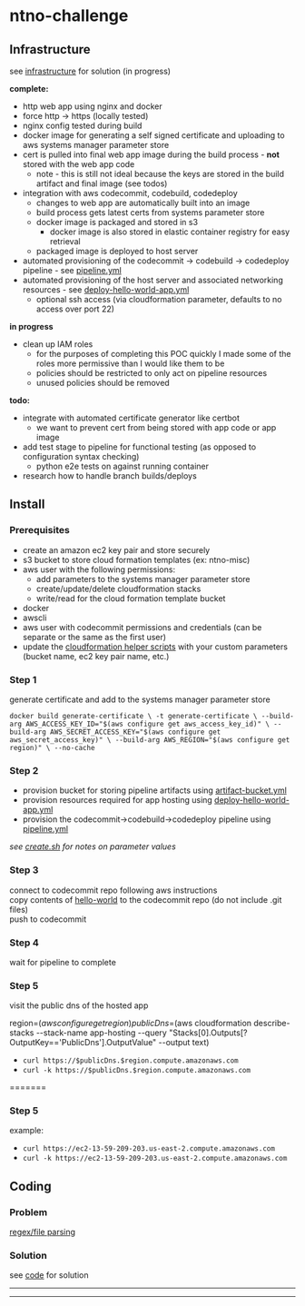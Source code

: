 # ntno-challenge

## Infrastructure
see [infrastructure](https://github.com/ntno/ntno-challenge/tree/master/infrastructure) for solution (in progress)

**complete:**
* http web app using nginx and docker
* force http -> https (locally tested)
* nginx config tested during build 
* docker image for generating a self signed certificate and uploading to aws systems manager parameter store
* cert is pulled into final web app image during the build process - **not** stored with the web app code
  * note - this is still not ideal because the keys are stored in the build artifact and final image (see todos)
* integration with aws codecommit, codebuild, codedeploy
  * changes to web app are automatically built into an image
  * build process gets latest certs from systems parameter store
  * docker image is packaged and stored in s3
    * docker image is also stored in elastic container registry for easy retrieval
  * packaged image is deployed to host server
* automated provisioning of the codecommit -> codebuild -> codedeploy pipeline - see [pipeline.yml](https://github.com/ntno/ntno-challenge/tree/master/infrastructure/cloudformation/cft/pipeline.yml)
* automated provisioning of the host server and associated networking resources - see [deploy-hello-world-app.yml](https://github.com/ntno/ntno-challenge/tree/master/infrastructure/cloudformation/cft/deploy-hello-world-app.yml)
  * optional ssh access (via cloudformation parameter, defaults to no access over port 22)

**in progress**
* clean up IAM roles 
  * for the purposes of completing this POC quickly I made some of the roles more permissive than I would like them to be
  * policies should be restricted to only act on pipeline resources
  * unused policies should be removed

**todo:**
* integrate with automated certificate generator like certbot
  * we want to prevent cert from being stored with app code or app image
* add test stage to pipeline for functional testing (as opposed to configuration syntax checking)
  * python e2e tests on against running container
* research how to handle branch builds/deploys

## Install
### Prerequisites
* create an amazon ec2 key pair and store securely
* s3 bucket to store cloud formation templates (ex: ntno-misc)
* aws user with the following permissions:  
  * add parameters to the systems manager parameter store
  * create/update/delete cloudformation stacks
  * write/read for the cloud formation template bucket
* docker
* awscli
* aws user with codecommit permissions and credentials (can be separate or the same as the first user)
* update the [cloudformation helper scripts](https://github.com/ntno/ntno-challenge/tree/master/infrastructure/cloudformation/) with your custom parameters (bucket name, ec2 key pair name, etc.)  

### Step 1 
generate certificate and add to the systems manager parameter store

`docker build generate-certificate \
   -t generate-certificate \
   --build-arg AWS_ACCESS_KEY_ID="$(aws configure get aws_access_key_id)" \
   --build-arg AWS_SECRET_ACCESS_KEY="$(aws configure get aws_secret_access_key)" \
   --build-arg AWS_REGION="$(aws configure get region)" \
   --no-cache`   

### Step 2
* provision bucket for storing pipeline artifacts using [artifact-bucket.yml](https://github.com/ntno/ntno-challenge/tree/master/infrastructure/cloudformation/cft/pipeline.yml)
* provision resources required for app hosting using [deploy-hello-world-app.yml](https://github.com/ntno/ntno-challenge/tree/master/infrastructure/cloudformation/cft/pipeline.yml)
* provision the codecommit->codebuild->codedeploy pipeline using [pipeline.yml](https://github.com/ntno/ntno-challenge/tree/master/infrastructure/cloudformation/cft/pipeline.yml)  

*see [create.sh](https://github.com/ntno/ntno-challenge/tree/master/infrastructure/cloudformation/create.sh) for notes on parameter values*

### Step 3
connect to codecommit repo following aws instructions  
copy contents of [hello-world](https://github.com/ntno/ntno-challenge/tree/master/infrastructure/hello-world) to the codecommit repo (do not include .git files)  
push to codecommit  

### Step 4 
wait for pipeline to complete

### Step 5  
visit the public dns of the hosted app

region=$(aws configure get region)
publicDns=$(aws cloudformation describe-stacks --stack-name app-hosting --query "Stacks[0].Outputs[?OutputKey=='PublicDns'].OutputValue" --output text)

* `curl https://$publicDns.$region.compute.amazonaws.com`  
* `curl -k https://$publicDns.$region.compute.amazonaws.com`  

=======
### Step 5  

example:  
* `curl https://ec2-13-59-209-203.us-east-2.compute.amazonaws.com`  
* `curl -k https://ec2-13-59-209-203.us-east-2.compute.amazonaws.com`  



## Coding
### Problem
[regex/file parsing](https://www.hackerrank.com/challenges/validating-credit-card-number/problem)

### Solution
see [code](https://github.com/ntno/ntno-challenge/blob/master/code/validate.py) for solution


---
---  
